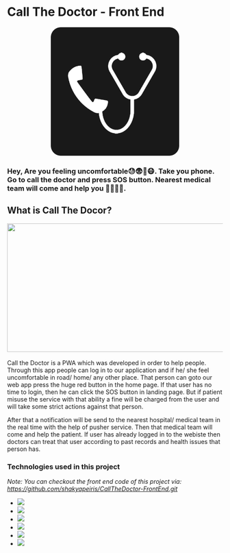# Call The Doctor - Front End

<p align="center">
  <img width="300" height="300" src="https://github.com/shakyapeiris/CallTheDoctor-FrontEnd/blob/main/public/Icon%20512.png?raw=true">
</p>

### Hey, Are you feeling uncomfortable😓😨🥶😷. Take you phone. Go to call the doctor and press SOS button. Nearest medical team will come and help you 👩‍⚕️👨‍⚕️.

## What is Call The Docor?
<p align="center">
  <img width="600" height="300" src="https://challengepost-s3-challengepost.netdna-ssl.com/photos/production/software_photos/001/622/078/datas/gallery.jpg?raw=true">
</p>
<p> Call the Doctor is a PWA which was developed in order to help people. Through this app people can log in to our application and if he/ she feel uncomfortable in road/ home/ any other place. That person can goto our web app press the huge red button in the home page. If that user has no time to login, then he can click the SOS button in landing page. But if patient misuse the service with that ability a fine will be charged from the user and will take some strict actions against that person.</p>
<p> After that a notification will be send to the nearest hospital/ medical team in the real time with the help of pusher service. Then that medical team will come and help the patient. If user has already logged in to the webiste then doctors can treat that user according to past records and health issues that person has.</p>

### Technologies used in this project
*Note: You can checkout the front end code of this project via: https://github.com/shakyapeiris/CallTheDoctor-FrontEnd.git*

* <img src="https://img.shields.io/badge/JavaScript-F7DF1E?style=for-the-badge&logo=javascript&logoColor=black" >
* <img src="https://img.shields.io/badge/Node.js-43853D?style=for-the-badge&logo=node.js&logoColor=white">
* <img src="https://img.shields.io/badge/TypeScript-007ACC?style=for-the-badge&logo=typescript&logoColor=white" >
* <img src="https://img.shields.io/badge/react%20-%2320232a.svg?&style=for-the-badge&logo=react&logoColor=%2361DAFB">
* <img src="https://img.shields.io/badge/MongoDB-4EA94B?style=for-the-badge&logo=mongodb&logoColor=white">
* <img src="https://img.shields.io/badge/css3%20-%231572B6.svg?&style=for-the-badge&logo=css3&logoColor=white">
